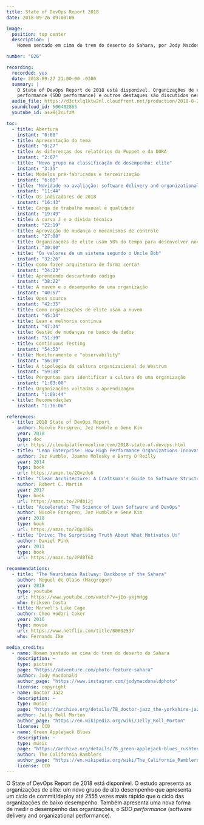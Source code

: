 ```yaml
---
title: State of DevOps Report 2018
date: 2018-09-26 09:00:00

image:
  position: top center
  description: |
    Homem sentado em cima do trem do deserto do Sahara, por Jody Macdonald, todos os direitos reservados.

number: "026"

recording:
  recorded: yes
  date: 2018-09-27 21:00:00 -0300
  summary: |
    O State of DevOps Report de 2018 está disponível. Organizações de elite, software delivery and organizational
    performance (SDO performance) e outros destaques são discutidos nesse episódio.
  audio_file: https://d3ctxlq1ktw2nl.cloudfront.net/production/2018-8-28/4837555-44100-2-4c80d9ff0c101.m4a
  soundcloud_id: 506402865
  youtube_id: asx9j2nLfzM

toc:
  - title: Abertura
    instant: "0:00"
  - title: Apresentação do tema
    instant: "0:27"
  - title: As diferenças dos relatórios da Puppet e da DORA
    instant: "2:07"
  - title: "Novo grupo na classificação de desempenho: elite"
    instant: "3:35"
  - title: Modelos pré-fabricados e terceirização
    instant: "6:00"
  - title: "Novidade na avaliação: software delivery and organizational performance (SDO performance)"
    instant: "11:44"
  - title: Os indicadores de 2018
    instant: "16:43"
  - title: Carga de trabalho manual e qualidade
    instant: "19:49"
  - title: A curva J e a dívida técnica
    instant: "22:19"
  - title: Aprovação de mudança e mecanismos de controle
    instant: "27:08"
  - title: Organizações de elite usam 50% do tempo para desenvolver novas funcionalidades
    instant: "30:00"
  - title: "Os valores de um sistema segundo o Uncle Bob"
    instant: "32:26"
  - title: Como fazer arquitetura de forma certa?
    instant: "34:23"
  - title: Aprendendo descartando código
    instant: "38:22"
  - title: A nuvem e o desempenho de uma organização
    instant: "40:57"
  - title: Open source
    instant: "42:35"
  - title: Como organizações de elite usam a nuvem
    instant: "45:34"
  - title: Lean e melhoria contínua
    instant: "47:34"
  - title: Gestão de mudanças no banco de dados
    instant: "51:39"
  - title: Continuous Testing
    instant: "54:53"
  - title: Monitoramento e "observability"
    instant: "56:00"
  - title: A tipologia da cultura organizacional de Westrum
    instant: "59:38"
  - title: Perguntas para identificar a cultura de uma organização
    instant: "1:03:00"
  - title: Organizações voltadas a aprendizagem
    instant: "1:09:44"
  - title: Recomendações
    instant: "1:16:06"

references:
  - title: 2018 State of DevOps Report
    author: Nicole Forsgren, Jez Humble e Gene Kim
    year: 2018
    type: doc
    url: https://cloudplatformonline.com/2018-state-of-devops.html
  - title: "Lean Enterprise: How High Performance Organizations Innovate at Scale"
    author: Jez Humble, Joanne Molesky e Barry O'Reilly
    year: 2014
    type: book
    url: https://amzn.to/2Qvzdu6
  - title: "Clean Architecture: A Craftsman's Guide to Software Structure and Design"
    author: Robert C. Martin
    year: 2017
    type: book
    url: https://amzn.to/2Pdbi2j
  - title: "Accelerate: The Science of Lean Software and DevOps"
    author: Nicole Forsgren, Jez Humble e Gene Kim
    year: 2018
    type: book
    url: https://amzn.to/2QpJ8Bs
  - title: "Drive: The Surprising Truth About What Motivates Us"
    author: Daniel Pink
    year: 2011
    type: book
    url: https://amzn.to/2Pd0T6X

recommendations:
  - title: "The Mauritania Railway: Backbone of the Sahara"
    author: Miguel de Olaso (Macgregor)
    year: 2018
    type: youtube
    url: https://www.youtube.com/watch?v=jEo-ykjmHgg
    who: Eriksen Costa
  - title: Marvel's Luke Cage
    author: Cheo Hodari Coker
    year: 2016
    type: movie
    url: https://www.netflix.com/title/80002537
    who: Fernando Ike

media_credits:
  - name: Homem sentado em cima do trem do deserto do Sahara
    description: ~
    type: picture
    page: "https://adventure.com/photo-feature-sahara"
    author: Jody Macdonald
    author_page: "https://www.instagram.com/jodymacdonaldphoto"
    license: copyright
  - name: Doctor Jazz
    description: ~
    type: music
    page: "https://archive.org/details/78_doctor-jazz_the-yorkshire-jazz-band-alan-cooper-dickie-hawdon-eddie-odonnell-kit-b_gbia0009430b"
    author: Jelly Roll Morton
    author_page: "https://en.wikipedia.org/wiki/Jelly_Roll_Morton"
    license: CC0
  - name: Green Applejack Blues
    description: ~
    type: music
    page: "https://archive.org/details/78_green-applejack-blues_rushtons-california-ramblers-chuck-mackey-paul-weigand-rosy_gbia0030436b"
    author: The California Ramblers
    author_page: "https://en.wikipedia.org/wiki/The_California_Ramblers"
    license: CC0
---
```


O State of DevOps Report de 2018 está disponível. O estudo apresenta as organizações de elite: um novo grupo de alto
desempenho que apresenta um ciclo de commit/deploy até 2555 vezes mais rápido que o ciclo das organizações de baixo
desempenho. Também apresenta uma nova forma de medir o desempenho das organizações, o _SDO performance_ (software
delivery and organizational performance).
